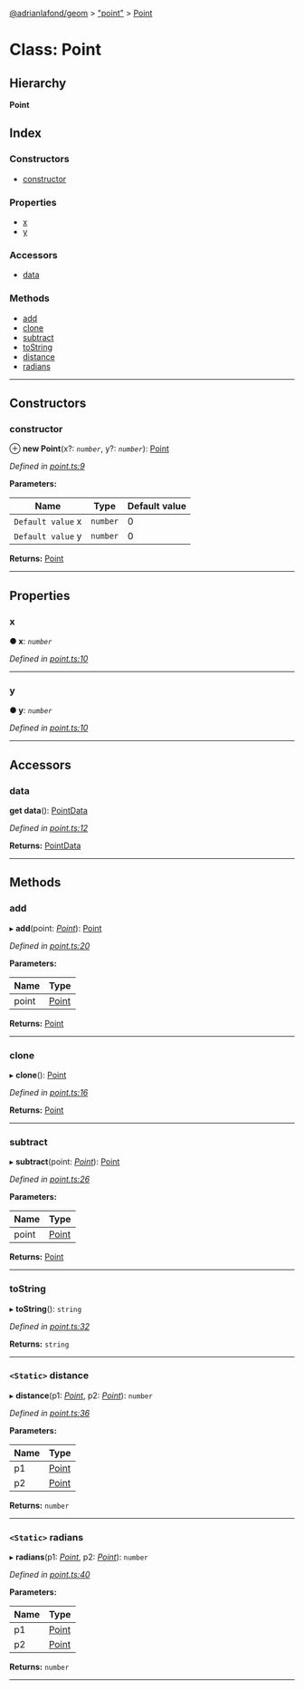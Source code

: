 [@adrianlafond/geom](../README.md) > ["point"](../modules/_point_.md) > [Point](../classes/_point_.point.md)

# Class: Point

## Hierarchy

**Point**

## Index

### Constructors

* [constructor](_point_.point.md#constructor)

### Properties

* [x](_point_.point.md#x)
* [y](_point_.point.md#y)

### Accessors

* [data](_point_.point.md#data)

### Methods

* [add](_point_.point.md#add)
* [clone](_point_.point.md#clone)
* [subtract](_point_.point.md#subtract)
* [toString](_point_.point.md#tostring)
* [distance](_point_.point.md#distance)
* [radians](_point_.point.md#radians)

---

## Constructors

<a id="constructor"></a>

###  constructor

⊕ **new Point**(x?: *`number`*, y?: *`number`*): [Point](_point_.point.md)

*Defined in [point.ts:9](https://github.com/adrianlafond/geom/blob/c529274/src/point.ts#L9)*

**Parameters:**

| Name | Type | Default value |
| ------ | ------ | ------ |
| `Default value` x | `number` | 0 |
| `Default value` y | `number` | 0 |

**Returns:** [Point](_point_.point.md)

___

## Properties

<a id="x"></a>

###  x

**● x**: *`number`*

*Defined in [point.ts:10](https://github.com/adrianlafond/geom/blob/c529274/src/point.ts#L10)*

___
<a id="y"></a>

###  y

**● y**: *`number`*

*Defined in [point.ts:10](https://github.com/adrianlafond/geom/blob/c529274/src/point.ts#L10)*

___

## Accessors

<a id="data"></a>

###  data

**get data**(): [PointData](../interfaces/_point_.pointdata.md)

*Defined in [point.ts:12](https://github.com/adrianlafond/geom/blob/c529274/src/point.ts#L12)*

**Returns:** [PointData](../interfaces/_point_.pointdata.md)

___

## Methods

<a id="add"></a>

###  add

▸ **add**(point: *[Point](_point_.point.md)*): [Point](_point_.point.md)

*Defined in [point.ts:20](https://github.com/adrianlafond/geom/blob/c529274/src/point.ts#L20)*

**Parameters:**

| Name | Type |
| ------ | ------ |
| point | [Point](_point_.point.md) |

**Returns:** [Point](_point_.point.md)

___
<a id="clone"></a>

###  clone

▸ **clone**(): [Point](_point_.point.md)

*Defined in [point.ts:16](https://github.com/adrianlafond/geom/blob/c529274/src/point.ts#L16)*

**Returns:** [Point](_point_.point.md)

___
<a id="subtract"></a>

###  subtract

▸ **subtract**(point: *[Point](_point_.point.md)*): [Point](_point_.point.md)

*Defined in [point.ts:26](https://github.com/adrianlafond/geom/blob/c529274/src/point.ts#L26)*

**Parameters:**

| Name | Type |
| ------ | ------ |
| point | [Point](_point_.point.md) |

**Returns:** [Point](_point_.point.md)

___
<a id="tostring"></a>

###  toString

▸ **toString**(): `string`

*Defined in [point.ts:32](https://github.com/adrianlafond/geom/blob/c529274/src/point.ts#L32)*

**Returns:** `string`

___
<a id="distance"></a>

### `<Static>` distance

▸ **distance**(p1: *[Point](_point_.point.md)*, p2: *[Point](_point_.point.md)*): `number`

*Defined in [point.ts:36](https://github.com/adrianlafond/geom/blob/c529274/src/point.ts#L36)*

**Parameters:**

| Name | Type |
| ------ | ------ |
| p1 | [Point](_point_.point.md) |
| p2 | [Point](_point_.point.md) |

**Returns:** `number`

___
<a id="radians"></a>

### `<Static>` radians

▸ **radians**(p1: *[Point](_point_.point.md)*, p2: *[Point](_point_.point.md)*): `number`

*Defined in [point.ts:40](https://github.com/adrianlafond/geom/blob/c529274/src/point.ts#L40)*

**Parameters:**

| Name | Type |
| ------ | ------ |
| p1 | [Point](_point_.point.md) |
| p2 | [Point](_point_.point.md) |

**Returns:** `number`

___

